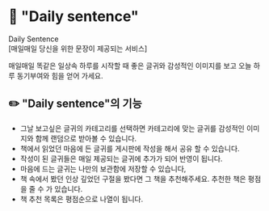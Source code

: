 # 📖 "Daily sentence"

Daily Sentence <br>
[매일매일 당신을 위한 문장이 제공되는 서비스]

매일매일 똑같은 일상속 하루를 시작할 때 좋은 글귀와 감성적인 이미지를 보고 오늘 하루 동기부여와 힘을 얻어 가세요.

## ✏️ "Daily sentence"의 기능

- 그날 보고싶은 글귀의 카테고리를 선택하면 카테고리에 맞는 글귀를 감성적인 이미지와 함께 랜덤으로 받아볼 수 있습니다.
- 책에서 읽었던 마음에 든 글귀를 게시판에 작성을 해서 공유 할 수 있습니다.
- 작성이 된 글귀들은 매일 제공되는 글귀에 추가가 되어 반영이 됩니다. 
- 마음에 드는 글귀는 나만의 보관함에 저장할 수 있습니다,
- 책 속에서 봤던 인상 깊었던 구절을 봤다면 그 책을 추천해주세요. 추천한 책은 평점을 줄 수 가 있습니다.
- 책 추천 목록은 평점순으로 나열이 됩니다.
